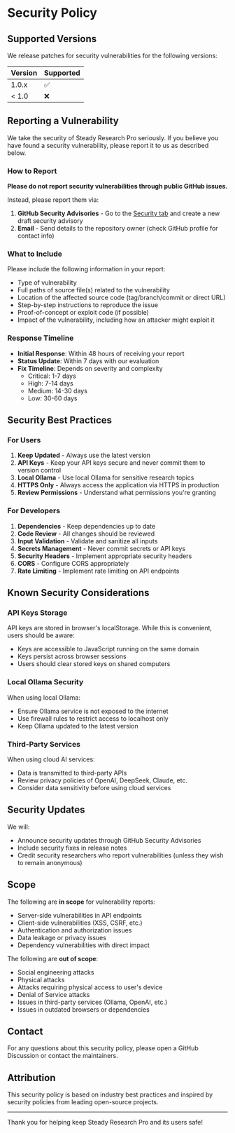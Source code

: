 # Security Policy

## Supported Versions

We release patches for security vulnerabilities for the following versions:

| Version | Supported          |
| ------- | ------------------ |
| 1.0.x   | :white_check_mark: |
| < 1.0   | :x:                |

## Reporting a Vulnerability

We take the security of Steady Research Pro seriously. If you believe you have found a security vulnerability, please report it to us as described below.

### How to Report

**Please do not report security vulnerabilities through public GitHub issues.**

Instead, please report them via:

1. **GitHub Security Advisories** - Go to the [Security tab](https://github.com/Hastersun/Steady-Research-Pro/security/advisories) and create a new draft security advisory
2. **Email** - Send details to the repository owner (check GitHub profile for contact info)

### What to Include

Please include the following information in your report:

- Type of vulnerability
- Full paths of source file(s) related to the vulnerability
- Location of the affected source code (tag/branch/commit or direct URL)
- Step-by-step instructions to reproduce the issue
- Proof-of-concept or exploit code (if possible)
- Impact of the vulnerability, including how an attacker might exploit it

### Response Timeline

- **Initial Response**: Within 48 hours of receiving your report
- **Status Update**: Within 7 days with our evaluation
- **Fix Timeline**: Depends on severity and complexity
  - Critical: 1-7 days
  - High: 7-14 days
  - Medium: 14-30 days
  - Low: 30-60 days

## Security Best Practices

### For Users

1. **Keep Updated** - Always use the latest version
2. **API Keys** - Keep your API keys secure and never commit them to version control
3. **Local Ollama** - Use local Ollama for sensitive research topics
4. **HTTPS Only** - Always access the application via HTTPS in production
5. **Review Permissions** - Understand what permissions you're granting

### For Developers

1. **Dependencies** - Keep dependencies up to date
2. **Code Review** - All changes should be reviewed
3. **Input Validation** - Validate and sanitize all inputs
4. **Secrets Management** - Never commit secrets or API keys
5. **Security Headers** - Implement appropriate security headers
6. **CORS** - Configure CORS appropriately
7. **Rate Limiting** - Implement rate limiting on API endpoints

## Known Security Considerations

### API Keys Storage

API keys are stored in browser's localStorage. While this is convenient, users should be aware:

- Keys are accessible to JavaScript running on the same domain
- Keys persist across browser sessions
- Users should clear stored keys on shared computers

### Local Ollama Security

When using local Ollama:

- Ensure Ollama service is not exposed to the internet
- Use firewall rules to restrict access to localhost only
- Keep Ollama updated to the latest version

### Third-Party Services

When using cloud AI services:

- Data is transmitted to third-party APIs
- Review privacy policies of OpenAI, DeepSeek, Claude, etc.
- Consider data sensitivity before using cloud services

## Security Updates

We will:

- Announce security updates through GitHub Security Advisories
- Include security fixes in release notes
- Credit security researchers who report vulnerabilities (unless they wish to remain anonymous)

## Scope

The following are **in scope** for vulnerability reports:

- Server-side vulnerabilities in API endpoints
- Client-side vulnerabilities (XSS, CSRF, etc.)
- Authentication and authorization issues
- Data leakage or privacy issues
- Dependency vulnerabilities with direct impact

The following are **out of scope**:

- Social engineering attacks
- Physical attacks
- Attacks requiring physical access to user's device
- Denial of Service attacks
- Issues in third-party services (Ollama, OpenAI, etc.)
- Issues in outdated browsers or dependencies

## Contact

For any questions about this security policy, please open a GitHub Discussion or contact the maintainers.

## Attribution

This security policy is based on industry best practices and inspired by security policies from leading open-source projects.

---

Thank you for helping keep Steady Research Pro and its users safe!
